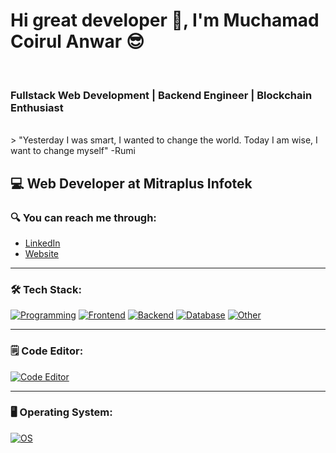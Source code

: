 # Hi great developer 👋, I'm Muchamad Coirul Anwar 😎
<br />

### Fullstack Web Development | Backend Engineer | Blockchain Enthusiast

<br />
> "Yesterday I was smart, I wanted to change the world. Today I am wise, I want to change myself" -Rumi
<br />


## 💻 Web Developer at Mitraplus Infotek

### 🔍 You can reach me through:
- [LinkedIn](https://www.linkedin.com/in/muchamad-coirul-anwar)
- [Website](https://www.masterceremony.site)

---

### 🛠 Tech Stack:

[![Programming](https://skillicons.dev/icons?i=js,ts,java,kotlin)](https://skillicons.dev)
[![Frontend](https://skillicons.dev/icons?i=html,css,react,nextjs,tailwind)](https://skillicons.dev)
[![Backend](https://skillicons.dev/icons?i=nodejs,npm,bun,express,spring,postman,docker,nginx)](https://skillicons.dev)
[![Database](https://skillicons.dev/icons?i=mysql,postgres,mongodb,redis)](https://skillicons.dev)
[![Other](https://skillicons.dev/icons?i=git,github,vercel)](https://skillicons.dev)


---

### 🗒️ Code Editor:

[![Code Editor](https://skillicons.dev/icons?i=vscode,idea)](https://skillicons.dev)

---

### 🖥️ Operating System:
[![OS](https://skillicons.dev/icons?i=windows,apple,linux)](https://skillicons.dev)
